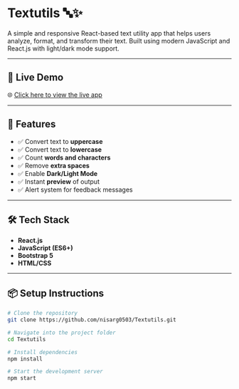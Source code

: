# Textutils 🔤✨

A simple and responsive React-based text utility app that helps users analyze, format, and transform their text. Built using modern JavaScript and React.js with light/dark mode support.

---

## 🚀 Live Demo

🌐 [Click here to view the live app](https://nisarg0503.github.io/Textutils)

---

## 🔧 Features

- ✅ Convert text to **uppercase**
- ✅ Convert text to **lowercase**
- ✅ Count **words and characters**
- ✅ Remove **extra spaces**
- ✅ Enable **Dark/Light Mode**
- ✅ Instant **preview** of output
- ✅ Alert system for feedback messages

---

## 🛠️ Tech Stack

- **React.js**
- **JavaScript (ES6+)**
- **Bootstrap 5**
- **HTML/CSS**

---

## 📦 Setup Instructions

```bash
# Clone the repository
git clone https://github.com/nisarg0503/Textutils.git

# Navigate into the project folder
cd Textutils

# Install dependencies
npm install

# Start the development server
npm start


